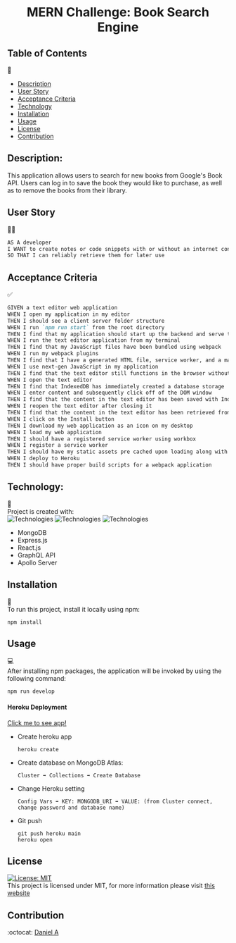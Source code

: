 <h1 align="center">MERN Challenge: Book Search Engine</h1>

## Table of Contents

🔎

- [Description](#description)
- [User Story](#User-Story)
- [Acceptance Criteria](#Acceptance-Criteria)
- [Technology](#Technology)
- [Installation](#installation)
- [Usage](#usage)
- [License](#license)
- [Contribution](#contribution)

## Description:

This application allows users to search for new books from Google's Book API. Users can log in to save the book they would like to purchase, as well as to remove the books from their library.

## User Story

👨‍💻

```md
AS A developer
I WANT to create notes or code snippets with or without an internet connection
SO THAT I can reliably retrieve them for later use
```

## Acceptance Criteria

✅

```md
GIVEN a text editor web application
WHEN I open my application in my editor
THEN I should see a client server folder structure
WHEN I run `npm run start` from the root directory
THEN I find that my application should start up the backend and serve the client
WHEN I run the text editor application from my terminal
THEN I find that my JavaScript files have been bundled using webpack
WHEN I run my webpack plugins
THEN I find that I have a generated HTML file, service worker, and a manifest file
WHEN I use next-gen JavaScript in my application
THEN I find that the text editor still functions in the browser without errors
WHEN I open the text editor
THEN I find that IndexedDB has immediately created a database storage
WHEN I enter content and subsequently click off of the DOM window
THEN I find that the content in the text editor has been saved with IndexedDB
WHEN I reopen the text editor after closing it
THEN I find that the content in the text editor has been retrieved from our IndexedDB
WHEN I click on the Install button
THEN I download my web application as an icon on my desktop
WHEN I load my web application
THEN I should have a registered service worker using workbox
WHEN I register a service worker
THEN I should have my static assets pre cached upon loading along with subsequent pages and static assets
WHEN I deploy to Heroku
THEN I should have proper build scripts for a webpack application
```

## Technology:

🦾 <br>
Project is created with: <br>
![Technologies](https://img.shields.io/badge/-Node.js-339933?logo=Node.js&logoColor=white)
![Technologies](https://img.shields.io/badge/-npm-CB3837?logo=npm&logoColor=white)
![Technologies](https://img.shields.io/badge/-JavaScript-007396?logo=JavaScript&logoColor=white)

- MongoDB
- Express.js
- React.js
- GraphQL API
- Apollo Server

## Installation

💾 <br>
To run this project, install it locally using npm:

```
npm install
```

## Usage

💻 <br>
After installing npm packages, the application will be invoked by using the following command:

```
npm run develop
```

#### Heroku Deployment

[Click me to see app!]()

- Create heroku app

  ```
  heroku create
  ```

- Create database on MongoDB Atlas:

  ```
  Cluster ➡️ Collections ➡️ Create Database
  ```

- Change Heroku setting

  ```
  Config Vars ➡️ KEY: MONGODB_URI ➡️ VALUE: (from Cluster connect, change password and database name)
  ```

- Git push
  ```
  git push heroku main
  heroku open
  ```

## License

[![License: MIT](https://img.shields.io/badge/License-MIT-yellow.svg)](https://opensource.org/licenses/MIT) <br>
This project is licensed under MIT, for more information please visit [this website](https://opensource.org/licenses/MIT)

## Contribution

:octocat: [Daniel A](https://github.com/dannyyyspam)
